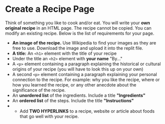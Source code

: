 # Create a Recipe Page

Think of something you like to cook and/or eat.  You will write your **own original recipe** in an HTML page. The recipe cannot be copied.  You can modify an existing recipe. Below is the list of requirements for your page.

* **An image of the recipe.** Use Wikipedia to find your images as they are free to use.  Download the image and upload it into the replit file.
* **A title:** An ```<h1>``` element with the title of your recipe
* Under the title an ```<h2>``` element with **your name** "By..."
* A ```<p>``` element containing a paragraph explaining the historical or cultural origins of your recipe (you will have to look this up on your own)
* A second ```<p>``` element containing a paragraph explaining your personal connection to the recipe. For example: why you like the recipe, where or how you learned the recipe, or any other anecdote about the significance of the recipe.
* An **unordered list** of the ingredients.  Include a title **"Ingredients"**
* An **ordered list** of the steps. Include the title **"Instructions"**
*   * Add **TWO HYPERLINKS** to a recipe, website or article about foods that go well with your recipe.